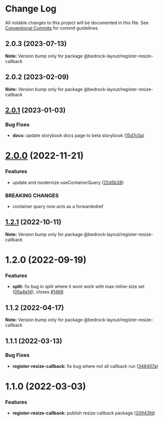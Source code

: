 # Change Log

All notable changes to this project will be documented in this file.
See [Conventional Commits](https://conventionalcommits.org) for commit guidelines.

## 2.0.3 (2023-07-13)

**Note:** Version bump only for package @bedrock-layout/register-resize-callback





## 2.0.2 (2023-02-09)

**Note:** Version bump only for package @bedrock-layout/register-resize-callback

## [2.0.1](https://github.com/Bedrock-Layouts/Bedrock/compare/@bedrock-layout/register-resize-callback@1.2.1...@bedrock-layout/register-resize-callback@2.0.1) (2023-01-03)

### Bug Fixes

- **docs:** update storybook docs page to beta storybook ([15d7c0a](https://github.com/Bedrock-Layouts/Bedrock/commit/15d7c0abd7ffc1f451f1fc3c5e151cc9004b5c9d))

# [2.0.0](https://github.com/Bedrock-Layouts/Bedrock/compare/@bedrock-layout/register-resize-callback@1.2.1...@bedrock-layout/register-resize-callback@2.0.0) (2022-11-21)

### Features

- update and modernize useContainerQuery ([25d5b38](https://github.com/Bedrock-Layouts/Bedrock/commit/25d5b384b2008ede9ac92dd9200302a0e0926b87))

### BREAKING CHANGES

- container query now acts as a forwardedref

## [1.2.1](https://github.com/Bedrock-Layouts/Bedrock/compare/@bedrock-layout/register-resize-callback@1.2.0...@bedrock-layout/register-resize-callback@1.2.1) (2022-10-11)

**Note:** Version bump only for package @bedrock-layout/register-resize-callback

# 1.2.0 (2022-09-19)

### Features

- **split:** fix bug in split where it wont work with max-inline-size set ([05a4e14](https://github.com/Bedrock-Layouts/Bedrock/commit/05a4e1498fda813a361b54c2a71735d2673f1109)), closes [#1466](https://github.com/Bedrock-Layouts/Bedrock/issues/1466)

## 1.1.2 (2022-04-17)

**Note:** Version bump only for package @bedrock-layout/register-resize-callback

## 1.1.1 (2022-03-13)

### Bug Fixes

- **register-resize-callback:** fix bug where not all callback run ([348407a](https://github.com/Bedrock-Layouts/Bedrock/commit/348407abc3e46be62aace224585ef898de87c8b7))

# 1.1.0 (2022-03-03)

### Features

- **register-resize-callback:** publish resize callback package ([20943fd](https://github.com/Bedrock-Layouts/Bedrock/commit/20943fde350628bbb4e721e95d2025db3d4a8c2b))
